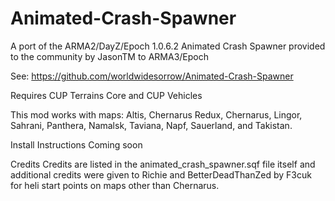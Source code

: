 # Animated-Crash-Spawner

A port of the ARMA2/DayZ/Epoch 1.0.6.2 Animated Crash Spawner provided to the community by JasonTM to ARMA3/Epoch

See: https://github.com/worldwidesorrow/Animated-Crash-Spawner

Requires CUP Terrains Core and CUP Vehicles

This mod works with maps: Altis, Chernarus Redux, Chernarus, Lingor, Sahrani, Panthera, Namalsk, Taviana, Napf, Sauerland, and Takistan.

Install Instructions
Coming soon

Credits
Credits are listed in the animated_crash_spawner.sqf file itself and additional credits were given to Richie and BetterDeadThanZed by F3cuk for heli start points on maps other than Chernarus.
